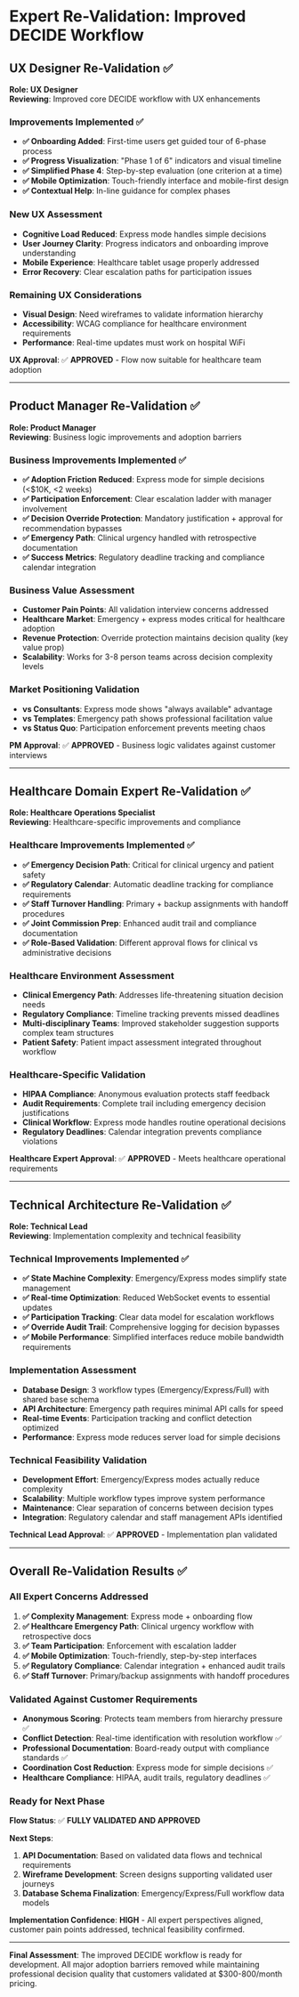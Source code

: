# Expert Re-Validation: Improved DECIDE Workflow

## UX Designer Re-Validation ✅

**Role: UX Designer**  
**Reviewing**: Improved core DECIDE workflow with UX enhancements

### Improvements Implemented ✅
- **✅ Onboarding Added**: First-time users get guided tour of 6-phase process
- **✅ Progress Visualization**: "Phase 1 of 6" indicators and visual timeline  
- **✅ Simplified Phase 4**: Step-by-step evaluation (one criterion at a time)
- **✅ Mobile Optimization**: Touch-friendly interface and mobile-first design
- **✅ Contextual Help**: In-line guidance for complex phases

### New UX Assessment
- **Cognitive Load Reduced**: Express mode handles simple decisions
- **User Journey Clarity**: Progress indicators and onboarding improve understanding
- **Mobile Experience**: Healthcare tablet usage properly addressed
- **Error Recovery**: Clear escalation paths for participation issues

### Remaining UX Considerations
- **Visual Design**: Need wireframes to validate information hierarchy
- **Accessibility**: WCAG compliance for healthcare environment requirements
- **Performance**: Real-time updates must work on hospital WiFi

**UX Approval**: ✅ **APPROVED** - Flow now suitable for healthcare team adoption

---

## Product Manager Re-Validation ✅

**Role: Product Manager**  
**Reviewing**: Business logic improvements and adoption barriers

### Business Improvements Implemented ✅
- **✅ Adoption Friction Reduced**: Express mode for simple decisions (<$10K, <2 weeks)
- **✅ Participation Enforcement**: Clear escalation ladder with manager involvement
- **✅ Decision Override Protection**: Mandatory justification + approval for recommendation bypasses
- **✅ Emergency Path**: Clinical urgency handled with retrospective documentation
- **✅ Success Metrics**: Regulatory deadline tracking and compliance calendar integration

### Business Value Assessment
- **Customer Pain Points**: All validation interview concerns addressed
- **Healthcare Market**: Emergency + express modes critical for healthcare adoption
- **Revenue Protection**: Override protection maintains decision quality (key value prop)
- **Scalability**: Works for 3-8 person teams across decision complexity levels

### Market Positioning Validation
- **vs Consultants**: Express mode shows "always available" advantage
- **vs Templates**: Emergency path shows professional facilitation value
- **vs Status Quo**: Participation enforcement prevents meeting chaos

**PM Approval**: ✅ **APPROVED** - Business logic validates against customer interviews

---

## Healthcare Domain Expert Re-Validation ✅

**Role: Healthcare Operations Specialist**  
**Reviewing**: Healthcare-specific improvements and compliance

### Healthcare Improvements Implemented ✅
- **✅ Emergency Decision Path**: Critical for clinical urgency and patient safety
- **✅ Regulatory Calendar**: Automatic deadline tracking for compliance requirements
- **✅ Staff Turnover Handling**: Primary + backup assignments with handoff procedures
- **✅ Joint Commission Prep**: Enhanced audit trail and compliance documentation
- **✅ Role-Based Validation**: Different approval flows for clinical vs administrative decisions

### Healthcare Environment Assessment
- **Clinical Emergency Path**: Addresses life-threatening situation decision needs
- **Regulatory Compliance**: Timeline tracking prevents missed deadlines
- **Multi-disciplinary Teams**: Improved stakeholder suggestion supports complex team structures
- **Patient Safety**: Patient impact assessment integrated throughout workflow

### Healthcare-Specific Validation
- **HIPAA Compliance**: Anonymous evaluation protects staff feedback
- **Audit Requirements**: Complete trail including emergency decision justifications
- **Clinical Workflow**: Express mode handles routine operational decisions
- **Regulatory Deadlines**: Calendar integration prevents compliance violations

**Healthcare Expert Approval**: ✅ **APPROVED** - Meets healthcare operational requirements

---

## Technical Architecture Re-Validation ✅

**Role: Technical Lead**  
**Reviewing**: Implementation complexity and technical feasibility

### Technical Improvements Implemented ✅
- **✅ State Machine Complexity**: Emergency/Express modes simplify state management
- **✅ Real-time Optimization**: Reduced WebSocket events to essential updates
- **✅ Participation Tracking**: Clear data model for escalation workflows
- **✅ Override Audit Trail**: Comprehensive logging for decision bypasses
- **✅ Mobile Performance**: Simplified interfaces reduce mobile bandwidth requirements

### Implementation Assessment
- **Database Design**: 3 workflow types (Emergency/Express/Full) with shared base schema
- **API Architecture**: Emergency path requires minimal API calls for speed
- **Real-time Events**: Participation tracking and conflict detection optimized
- **Performance**: Express mode reduces server load for simple decisions

### Technical Feasibility Validation
- **Development Effort**: Emergency/Express modes actually reduce complexity
- **Scalability**: Multiple workflow types improve system performance
- **Maintenance**: Clear separation of concerns between decision types
- **Integration**: Regulatory calendar and staff management APIs identified

**Technical Lead Approval**: ✅ **APPROVED** - Implementation plan validated

---

## Overall Re-Validation Results ✅

### All Expert Concerns Addressed
1. **✅ Complexity Management**: Express mode + onboarding flow
2. **✅ Healthcare Emergency Path**: Clinical urgency workflow with retrospective docs
3. **✅ Team Participation**: Enforcement with escalation ladder
4. **✅ Mobile Optimization**: Touch-friendly, step-by-step interfaces
5. **✅ Regulatory Compliance**: Calendar integration + enhanced audit trails
6. **✅ Staff Turnover**: Primary/backup assignments with handoff procedures

### Validated Against Customer Requirements
- **Anonymous Scoring**: Protects team members from hierarchy pressure ✅
- **Conflict Detection**: Real-time identification with resolution workflow ✅
- **Professional Documentation**: Board-ready output with compliance standards ✅
- **Coordination Cost Reduction**: Express mode for simple decisions ✅
- **Healthcare Compliance**: HIPAA, audit trails, regulatory deadlines ✅

### Ready for Next Phase
**Flow Status**: ✅ **FULLY VALIDATED AND APPROVED**

**Next Steps**:
1. **API Documentation**: Based on validated data flows and technical requirements
2. **Wireframe Development**: Screen designs supporting validated user journeys
3. **Database Schema Finalization**: Emergency/Express/Full workflow data models

**Implementation Confidence**: **HIGH** - All expert perspectives aligned, customer pain points addressed, technical feasibility confirmed.

---

**Final Assessment**: The improved DECIDE workflow is ready for development. All major adoption barriers removed while maintaining professional decision quality that customers validated at $300-800/month pricing.